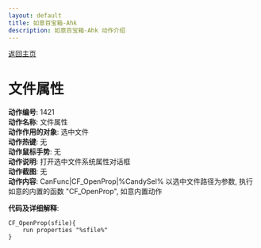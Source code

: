 ```yaml
---
layout: default
title: 如意百宝箱-Ahk
description: 如意百宝箱-Ahk 动作介绍
---
```

<link rel="stylesheet" href="../Actions/css/atom-one-light.min.css">
<script src="../Actions/js/highlight.min.js"></script>
<script>hljs.highlightAll();</script>

[返回主页](../index.md)

# [](#header-2) 文件属性

**动作编号**: 1421  
**动作名称**: 文件属性  
**动作作用的对象**: 选中文件  
**动作热键**: 无  
**动作鼠标手势**: 无  
**动作说明**: 打开选中文件系统属性对话框  
**动作截图**: 无  
**动作内容**: CanFunc|CF_OpenProp|%CandySel% 
以选中文件路径为参数, 执行如意的内置的函数 "CF_OpenProp", 如意内置动作  

**代码及详细解释**:  
```Autohotkey
CF_OpenProp(sfile){
	run properties "%sfile%"
}
```